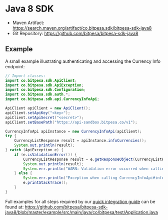 # Java 8 SDK

- Maven Artifact: https://search.maven.org/artifact/co.bitpesa.sdk/bitpesa-sdk-java8
- Git Repository: https://github.com/bitpesa/bitpesa-sdk-java8

## Example

A small example illustrating authenticating and accessing the Currency Info endpoint:

```java
// Import classes:
import co.bitpesa.sdk.ApiClient;
import co.bitpesa.sdk.ApiException;
import co.bitpesa.sdk.Configuration;
import co.bitpesa.sdk.auth.*;
import co.bitpesa.sdk.api.CurrencyInfoApi;

ApiClient apiClient = new ApiClient();
apiClient.setApiKey("<key>");
apiClient.setApiSecret("<secret>");
apiClient.setBasePath("https://api-sandbox.bitpesa.co/v1");

CurrencyInfoApi apiInstance = new CurrencyInfoApi(apiClient);
try {
    CurrencyListResponse result = apiInstance.infoCurrencies();
    System.out.println(result);
} catch (ApiException e) {
    if (e.isValidationError()) {
        CurrencyListResponse result = e.getResponseObject(CurrencyListResponse.class);
        System.out.println(result);
        System.err.println("WARN: Validation error occurred when calling the endpoint");
    } else {
        System.err.println("Exception when calling CurrencyInfoApi#infoCurrencies");
        e.printStackTrace();
    }
}
```

Full examples for all steps required by our [quick integration guide](../quick-integration.md) can be found at: https://github.com/bitpesa/bitpesa-sdk-java8/blob/master/example/src/main/java/co/bitpesa/test/Application.java
